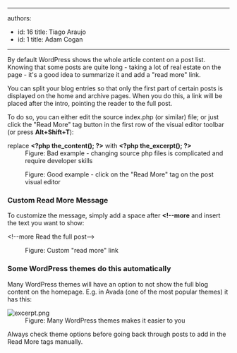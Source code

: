 

---
authors:
  - id: 16
    title: Tiago Araujo
  - id: 1
    title: Adam Cogan
---




<span class='intro'> ​By default WordPress shows the whole article content on a post list. Knowing that some posts are quite long - taking a lot of real estate on the page - it's a good idea to summarize it and add a &quot;read more&quot; link.​  </span>

<p>You can split your blog entries so that only the first part of certain posts is displayed on the home and archive pages. When you do this, a link will be placed after the intro, pointing the reader to the full post.</p> To do so, you can either edit the source index.php (or similar) file; or just click the &quot;Read More&quot; tag button in the first ​row of the visual editor toolbar (or press 
<strong>Alt+Shift+T</strong>)&#58; 
<p></p><dl class="badImage"><dt class="greyBox">replace 
      <strong>&lt;?php the_content(); ?&gt;</strong> with 
      <strong>&lt;?php&#160;</strong><span class="ssw15-rteStyle-Highlight"><strong>the_excerpt();</strong></span><strong>&#160;?&gt;</strong></dt><dd>Figure&#58; Bad example - changing source php files is complicated​ and require developer skills​</dd></dl><dl class="goodImage"><dt> 
      <img src="/WebSites/RulesToBetterWordPress/PublishingImages/readmore-tag.png" alt="" /> 
   </dt><dd>Figure&#58; Good example - click on the &quot;Read More&quot; tag on the post visual editor</dd></dl><h3>Custom Read More Message</h3><p>To customize the message, simply add a space after 
   <strong> &lt;!--more</strong> and insert the text you want to show&#58; </p><dl class="image"><dt class="greyBox"><p>&lt;!--more 
         <span class="ssw15-rteStyle-Highlight">Read the full post​</span>--&gt;</p></dt><dd>Figure&#58; Custom &quot;read more&quot; link</dd></dl><h3>Some WordPress themes do this automatically</h3><p>Many WordPress themes will have an option to not show the full blog content on the homepage. E.g. in Avada (one of the most popular themes) it has this&#58; </p><dl class="goodImage"><dt><img src="/WebSites/RulesToBetterWordPress/SiteAssets/Pages/use-read-more-tag/excerpt.png" alt="excerpt.png" /></dt><dd>Figure&#58; Many WordPress themes makes it​ easier to you</dd></dl><p></p><p>Always check theme options before going back through posts to add in the Read More tags manually.</p>


